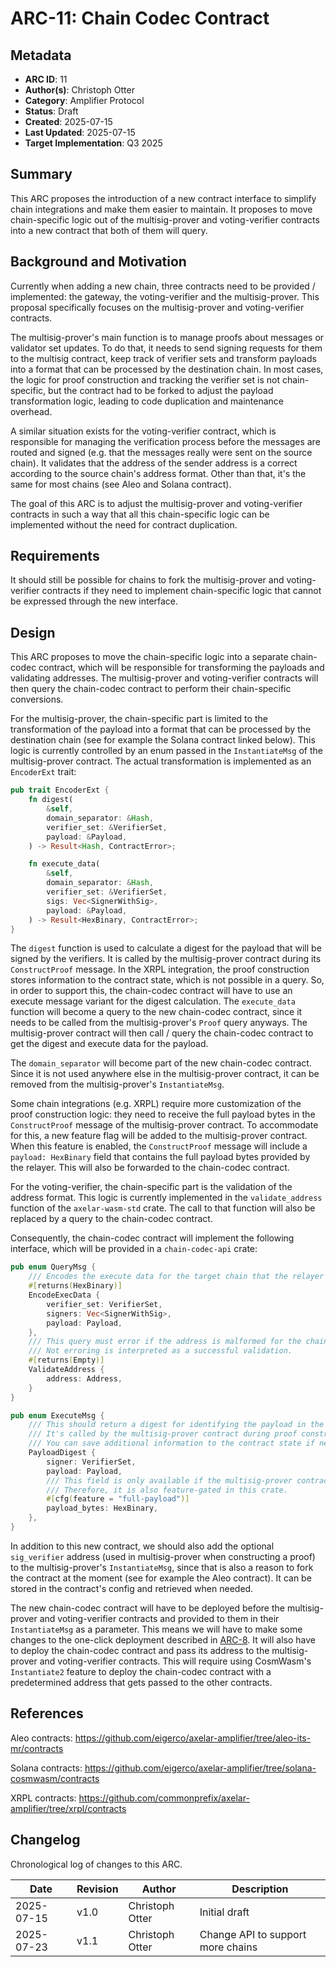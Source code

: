 # ARC-11: Chain Codec Contract

## Metadata

- **ARC ID**: 11
- **Author(s)**: Christoph Otter
- **Category**: Amplifier Protocol
- **Status**: Draft
- **Created**: 2025-07-15
- **Last Updated**: 2025-07-15
- **Target Implementation**: Q3 2025

## Summary

This ARC proposes the introduction of a new contract interface to simplify chain integrations and make them easier to maintain.
It proposes to move chain-specific logic out of the multisig-prover and voting-verifier contracts into a new contract that both of them will query.

## Background and Motivation

Currently when adding a new chain, three contracts need to be provided / implemented: the gateway, the voting-verifier and the multisig-prover. This proposal specifically focuses on the multisig-prover and voting-verifier contracts.

The multisig-prover's main function is to manage proofs about messages or validator set updates.
To do that, it needs to send signing requests for them to the multisig contract, keep track of verifier sets and transform payloads into a format that can be processed by the destination chain. In most cases, the logic for proof construction and tracking the verifier set is not chain-specific, but the contract had to be forked to adjust the payload transformation logic, leading to code duplication and maintenance overhead.

A similar situation exists for the voting-verifier contract, which is responsible for managing the verification process before the messages are routed and signed (e.g. that the messages really were sent on the source chain). It validates that the address of the sender address is a correct according to the source chain's address format. Other than that, it's the same for most chains (see Aleo and Solana contract).

The goal of this ARC is to adjust the multisig-prover and voting-verifier contracts in such a way that all this chain-specific logic can be implemented without the need for contract duplication.

## Requirements

It should still be possible for chains to fork the multisig-prover and voting-verifier contracts if they need to implement chain-specific logic that cannot be expressed through the new interface.

## Design

This ARC proposes to move the chain-specific logic into a separate chain-codec contract, which will be responsible for transforming the payloads and validating addresses. The multisig-prover and voting-verifier contracts will then query the chain-codec contract to perform their chain-specific conversions.

For the multisig-prover, the chain-specific part is limited to the transformation of the payload into a format that can be processed by the destination chain (see for example the Solana contract linked below). This logic is currently controlled by an enum passed in the `InstantiateMsg` of the multisig-prover contract. The actual transformation is implemented as an `EncoderExt` trait:

```rust
pub trait EncoderExt {
    fn digest(
        &self,
        domain_separator: &Hash,
        verifier_set: &VerifierSet,
        payload: &Payload,
    ) -> Result<Hash, ContractError>;

    fn execute_data(
        &self,
        domain_separator: &Hash,
        verifier_set: &VerifierSet,
        sigs: Vec<SignerWithSig>,
        payload: &Payload,
    ) -> Result<HexBinary, ContractError>;
}
```

The `digest` function is used to calculate a digest for the payload that will be signed by the verifiers. It is called by the multisig-prover contract during its `ConstructProof` message.
In the XRPL integration, the proof construction stores information to the contract state, which is not possible in a query. So, in order to support this, the chain-codec contract will have to use an execute message variant for the digest calculation.
The `execute_data` function will become a query to the new chain-codec contract, since it needs to be called from the multisig-prover's `Proof` query anyways.
The multisig-prover contract will then call / query the chain-codec contract to get the digest and execute data for the payload.

The `domain_separator` will become part of the new chain-codec contract. Since it is not used anywhere else in the multisig-prover contract, it can be removed from the multisig-prover's `InstantiateMsg`.

Some chain integrations (e.g. XRPL) require more customization of the proof construction logic: they need to receive the full payload bytes in the `ConstructProof` message of the multisig-prover contract. To accommodate for this, a new feature flag will be added to the multisig-prover contract. When this feature is enabled, the `ConstructProof` message will include a `payload: HexBinary` field that contains the full payload bytes provided by the relayer. This will also be forwarded to the chain-codec contract.

For the voting-verifier, the chain-specific part is the validation of the address format. This logic is currently implemented in the `validate_address` function of the `axelar-wasm-std` crate. The call to that function will also be replaced by a query to the chain-codec contract.

Consequently, the chain-codec contract will implement the following interface, which will be provided in a `chain-codec-api` crate:

```rust
pub enum QueryMsg {
    /// Encodes the execute data for the target chain that the relayer will submit.
    #[returns(HexBinary)]
    EncodeExecData {
        verifier_set: VerifierSet,
        signers: Vec<SignerWithSig>,
        payload: Payload,
    },
    /// This query must error if the address is malformed for the chain.
    /// Not erroring is interpreted as a successful validation.
    #[returns(Empty)]
    ValidateAddress {
        address: Address,
    }
}

pub enum ExecuteMsg {
    /// This should return a digest for identifying the payload in the `Response::data`. This is what gets signed by the verifiers.
    /// It's called by the multisig-prover contract during proof construction.
    /// You can save additional information to the contract state if needed.
    PayloadDigest {
        signer: VerifierSet,
        payload: Payload,
        /// This field is only available if the multisig-prover contract was compiled with the `full-payload` feature flag.
        /// Therefore, it is also feature-gated in this crate.
        #[cfg(feature = "full-payload")]
        payload_bytes: HexBinary,
    },
}
```

In addition to this new contract, we should also add the optional `sig_verifier` address (used in multisig-prover when constructing a proof) to the multisig-prover's `InstantiateMsg`, since that is also a reason to fork the contract at the moment (see for example the Aleo contract). It can be stored in the contract's config and retrieved when needed.

The new chain-codec contract will have to be deployed before the multisig-prover and voting-verifier contracts and provided to them in their `InstantiateMsg` as a parameter. This means we will have to make some changes to the one-click deployment described in [ARC-8](./ARC-8.md). It will also have to deploy the chain-codec contract and pass its address to the multisig-prover and voting-verifier contracts.
This will require using CosmWasm's `Instantiate2` feature to deploy the chain-codec contract with a predetermined address that gets passed to the other contracts.

## References

Aleo contracts: https://github.com/eigerco/axelar-amplifier/tree/aleo-its-mr/contracts

Solana contracts: https://github.com/eigerco/axelar-amplifier/tree/solana-cosmwasm/contracts

XRPL contracts: https://github.com/commonprefix/axelar-amplifier/tree/xrpl/contracts

## Changelog

Chronological log of changes to this ARC.

|  Date  | Revision  | Author |  Description  |
|--------|-----------|--------|---------------|
| 2025-07-15 | v1.0 | Christoph Otter | Initial draft |
| 2025-07-23 | v1.1 | Christoph Otter | Change API to support more chains |
